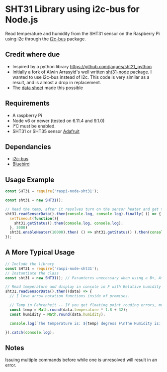 SHT31 Library using i2c-bus for Node.js
=======================================

Read temperature and humidity from the SHT31 sensor on the Raspberry Pi using i2c through the [i2c-bus](https://github.com/fivdi/i2c-bus) package.

## Credit where due
* Inspired by a python library https://github.com/jaques/sht21_python
* Initially a fork of Alwin Arrasyid's well written [sht31-node](https://github.com/alwint3r/sht31-node) package.
  I wanted to use i2c-bus instead of i2c. This code is very similar as a result, and is almost a drop in replacement.
* The [data sheet](http://www.mouser.com/ds/2/682/Sensirion_Humidity_Sensors_SHT3x_Datasheet_digital-1145192.pdf) made this possible

## Requirements
* A raspberry Pi
* Node v6 or newer (tested on 6.11.4 and 9.1.0)
* I²C must be enabled.
* SHT31 or SHT35 sensor [Adafruit](https://www.adafruit.com/product/2857)

## Dependancies
* [i2c-bus](https://github.com/fivdi/i2c-bus)
* [Bluebird](https://github.com/petkaantonov/bluebird/)

## Usage Example
```js
const SHT31 = require('raspi-node-sht31');

const sht31 = new SHT31();

// Read the temp, after it resolves turn on the sensor heater and get the status, then turn off the heater after 10 seconds and show the status.
sht31.readSensorData().then(console.log, console.log).finally( () => {
  setTimeout(function(){
    sht31.getStatus().then(console.log, console.log);
  }, 3000)
  sht31.enableHeater(10000).then( () => sht31.getStatus() ).then(console.log, console.log);
});
```

## A More Typical Usage
```js
// Include the library
const SHT31 = require('raspi-node-sht31');
// Instantiate the class
const sht31 = new SHT31(); // Paramteres unecessary when using a B+, A+, Zero, Zero W, Pi 2, or Pi 3 (basically an orignal Pi uses 0 and must be set: new SHT31(0x44, 0))

// Read temperature and display in console in F with Relative humidity
sht31.readSensorData().then((data) => {
  // I love arrow notation functions inside of promises.

  // Temp in Fahrenheit -- If you get floating point rouding errors, multiply by ten before rouding, divide by 10 after.
  const temp = Math.round(data.temperature * 1.8 + 32);
  const humidity = Math.round(data.humidity);

  console.log(`The temperature is: ${temp} degress F\nThe Humidity is: ${humidity}%`); // Template strings are great.

}).catch(console.log);
```

## Notes
Issuing multiple commands before while one is unresolved will result in an error.

